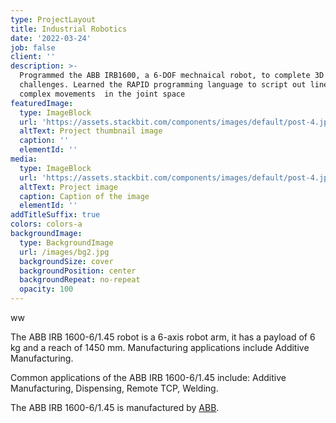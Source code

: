 ```yaml
---
type: ProjectLayout
title: Industrial Robotics
date: '2022-03-24'
job: false
client: ''
description: >-
  Programmed the ABB IRB1600, a 6-DOF mechnaical robot, to complete 3D
  challenges. Learned the RAPID programming language to script out linear and
  complex movements  in the joint space
featuredImage:
  type: ImageBlock
  url: 'https://assets.stackbit.com/components/images/default/post-4.jpeg'
  altText: Project thumbnail image
  caption: ''
  elementId: ''
media:
  type: ImageBlock
  url: 'https://assets.stackbit.com/components/images/default/post-4.jpeg'
  altText: Project image
  caption: Caption of the image
  elementId: ''
addTitleSuffix: true
colors: colors-a
backgroundImage:
  type: BackgroundImage
  url: /images/bg2.jpg
  backgroundSize: cover
  backgroundPosition: center
  backgroundRepeat: no-repeat
  opacity: 100
---
```

ww



The ABB IRB 1600-6/1.45 robot is a 6-axis robot arm, it has a payload of 6 kg and a reach of 1450 mm. Manufacturing applications include Additive Manufacturing.

Common applications of the ABB IRB 1600-6/1.45 include: Additive Manufacturing, Dispensing, Remote TCP, Welding.

The ABB IRB 1600-6/1.45 is manufactured by [ABB](https://robodk.com/library#filter?brand=abb).



